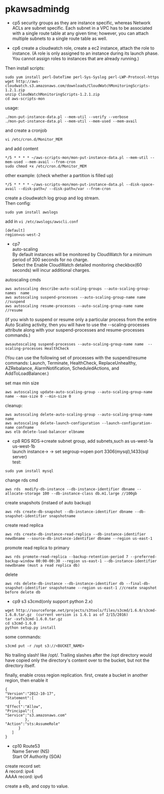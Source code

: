 # pkawsadmindg
- cp5
security groups as they are instance specific, whereas Network ACLs are subnet specific. 
Each subnet in a VPC has to be associated with a single route table at any given time; however, you can attach multiple subnets to a single route table as well.



- cp6
create a cloudwatch role, create a ec2 instance, attach the role to instance. 
(A role is only assigned to an instance during its launch phase. You cannot assign roles to instances that are already running.)

Then install scripts:
```
sudo yum install perl-DateTime perl-Sys-Syslog perl-LWP-Protocol-https
wget http://aws-cloudwatch.s3.amazonaws.com/downloads/CloudWatchMonitoringScripts-1.2.1.zip
unzip CloudWatchMonitoringScripts-1.2.1.zip
cd aws-scripts-mon
```
usage:
```
./mon-put-instance-data.pl --mem-util --verify --verbose  
./mon-put-instance-data.pl --mem-util --mem-used --mem-avail
```

and create a cronjob
```
vi /etc/cron.d/Monitor_MEM
```
and add content
```
*/5 * * * * ~/aws-scripts-mon/mon-put-instance-data.pl --mem-util --mem-used --mem-avail --from-cron
sudo chmod +x /etc/cron.d/Monitor_MEM
```

other example: (check whether a partition is filled up)
```
*/5 * * * * ~/aws-scripts-mon/mon-put-instance-data.pl --disk-space-avail --disk-path=/ --disk-path=/var --from-cron
```


create a cloudwatch log group and log stream.  
Then config:
```
sudo yum install awslogs
```
add in `vi /etc/awslogs/awscli.conf`
```
[default]
region=us-west-2
```


- cp7   
auto-scaling  
By default instances will be monitored by CloudWatch for a minimum period of 300 seconds for no charge.  
Select the Enable CloudWatch detailed monitoring checkbox(60 seconds) will incur additional charges.

autoscaling cmds
```
aws autoscaling describe-auto-scaling-groups --auto-scaling-group-names  name
aws autoscaling suspend-processes --auto-scaling-group-name name  //suspend
aws autoscaling resume-processes --auto-scaling-group-name name //resume
```
(if you wish to suspend or resume only a particular process from the entire Auto Scaling activity, then you will have to use the --scaling-processes attribute along with your suspend-processes and resume-processes commands.)
```
awsautoscaling suspend-processes --auto-scaling-group-name name  --scaling-processes HealthCheck
```
(You can use the following set of processes with the suspend/resume commands: Launch, Terminate, HealthCheck, ReplaceUnhealthy, AZRebalance, AlarmNotification, ScheduledActions, and AddToLoadBalancer.)


set max min size
```
aws autoscaling update-auto-scaling-group --auto-scaling-group-name name --max-size 0 --min-size 0
```

cleanup:
```
aws autoscaling delete-auto-scaling-group --auto-scaling-group-name name
aws autoscaling delete-launch-configuration --launch-configuration-name confname
aws elb delete-load-balancer elbname
```


- cp8 RDS
RDS->create subnet group, add subnets,such as us-west-1a us-west-1b  
launch instance->  -> set segroup->open port 3306(mysql),1433(sql server)  
test:
```
sudo yum install mysql  
```
change rds cmd
```
aws rds  modify-db-instance --db-instance-identifier dbname --allocate-storage 100 --db-instance-class db.m1.large //100gb
```

create snapshots (instaed of auto backup)
```
aws rds create-db-snapshot --db-instance-identifier dbname --db-snapshot-identifier snapshotname
```

create read replica
```
aws rds create-db-instance-read-replica --db-instance-identifier newdbname --source-db-instance-identifier dbname --region us-east-1
```

promote read replica to primary
```
aws rds promote-read-replica --backup-retention-period 7 --preferred-backup-window 00:00-00:30 --region us-east-1 --db-instance-identifier newdbname (must a read replica db)
```

delete
```
aws rds delete-db-instance --db-instance-identifier db --final-db-snapshot-identifier snapshotname --region us-east-1 //create snapshot before delete db
```



- cp9 s3
s3cmd(only support python 2.x)
```
wget http://sourceforge.net/projects/s3tools/files/s3cmd/1.6.0/s3cmd-1.6.0.tar.gz  (current version is 1.6.1 as of 2/15/2016)
tar -xvfs3cmd-1.6.0.tar.gz
cd s3cmd-1.6.0
python setup.py install
```

some commands:
```
s3cmd put -r /opt s3://<BUCKET_NAME> 
```
No trailing slash! like /opt/. Trailing slashes after the /opt directory would have copied only the directory's content over to the bucket, but not the directory itself.


finally, enable cross region replication. first, create a bucket in another region, then enable it
```
{
"Version":"2012-10-17",
"Statement":[
      {
"Effect":"Allow",
"Principal":{
"Service":"s3.amazonaws.com"
         },
"Action":"sts:AssumeRole"
      }
   ]
}
```

- cp10
Route53  
Name Server (NS)  
Start Of Authority (SOA)  

create record set:  
A record: ipv4  
AAAA record: ipv6  
  
create a elb, and copy to value.

